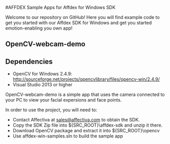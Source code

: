#AFFDEX Sample Apps for Affdex for Windows SDK 

Welcome to our repository on GitHub! Here you will find example code to get you started with our Affdex SDK for Windows and get you started emotion-enabling you own app!

OpenCV-webcam-demo
------------------

Dependencies
------------

- OpenCV for Windows 2.4.9: http://sourceforge.net/projects/opencvlibrary/files/opencv-win/2.4.9/
- Visual Studio 2013 or higher

OpenCV-webcam-demo is a simple app that uses the camera connected to your PC to view your facial expersions and face points.

In order to use the project, you will need to:
- Contact Affectiva at sales@affectiva.com to obtain the SDK.
- Copy the SDK Zip file into ${SRC_ROOT}\affdex-sdk and unzip it there.
- Download OpenCV package and extract it into ${SRC_ROOT}\opencv
- Use affdex-win-samples.sln to build the sample app